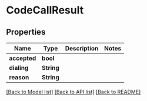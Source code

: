 # CodeCallResult

## Properties

Name | Type | Description | Notes
------------ | ------------- | ------------- | -------------
**accepted** | **bool** |  | 
**dialing** | **String** |  | 
**reason** | **String** |  | 

[[Back to Model list]](../README.md#documentation-for-models) [[Back to API list]](../README.md#documentation-for-api-endpoints) [[Back to README]](../README.md)


